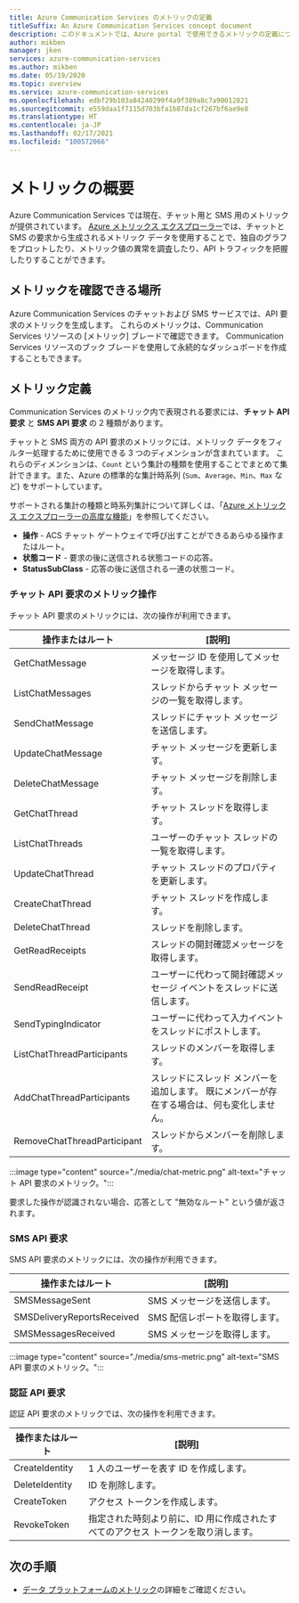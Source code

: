 ```yaml
---
title: Azure Communication Services のメトリックの定義
titleSuffix: An Azure Communication Services concept document
description: このドキュメントでは、Azure portal で使用できるメトリックの定義について説明します。
author: mikben
manager: jken
services: azure-communication-services
ms.author: mikben
ms.date: 05/19/2020
ms.topic: overview
ms.service: azure-communication-services
ms.openlocfilehash: edbf29b103a84240299f4a9f389a8c7a90012821
ms.sourcegitcommit: e559daa1f7115d703bfa1b87da1cf267bf6ae9e8
ms.translationtype: HT
ms.contentlocale: ja-JP
ms.lasthandoff: 02/17/2021
ms.locfileid: "100572066"
---
```

# <a name="metrics-overview"></a>メトリックの概要

Azure Communication Services では現在、チャット用と SMS 用のメトリックが提供されています。 [Azure メトリックス エクスプローラー](../../azure-monitor/essentials/metrics-getting-started.md)では、チャットと SMS の要求から生成されるメトリック データを使用することで、独自のグラフをプロットしたり、メトリック値の異常を調査したり、API トラフィックを把握したりすることができます。

## <a name="where-to-find-metrics"></a>メトリックを確認できる場所

Azure Communication Services のチャットおよび SMS サービスでは、API 要求のメトリックを生成します。 これらのメトリックは、Communication Services リソースの [メトリック] ブレードで確認できます。 Communication Services リソースのブック ブレードを使用して永続的なダッシュボードを作成することもできます。

## <a name="metric-definitions"></a>メトリック定義

Communication Services のメトリック内で表現される要求には、**チャット API 要求** と **SMS API 要求** の 2 種類があります。

チャットと SMS 両方の API 要求のメトリックには、メトリック データをフィルター処理するために使用できる 3 つのディメンションが含まれています。 これらのディメンションは、`Count` という集計の種類を使用することでまとめて集計できます。また、Azure の標準的な集計時系列 (`Sum`、`Average`、`Min`、`Max` など) をサポートしています。

サポートされる集計の種類と時系列集計について詳しくは、「[Azure メトリックス エクスプローラーの高度な機能](../../azure-monitor/essentials/metrics-charts.md#aggregation)」を参照してください。

- **操作** - ACS チャット ゲートウェイで呼び出すことができるあらゆる操作またはルート。
- **状態コード** - 要求の後に送信される状態コードの応答。
- **StatusSubClass** - 応答の後に送信される一連の状態コード。 


### <a name="chat-api-request-metric-operations"></a>チャット API 要求のメトリック操作

チャット API 要求のメトリックには、次の操作が利用できます。

| 操作またはルート    | [説明]                                                                                    |
| -------------------- | ---------------------------------------------------------------------------------------------- |
| GetChatMessage       | メッセージ ID を使用してメッセージを取得します。 |
| ListChatMessages     | スレッドからチャット メッセージの一覧を取得します。 |
| SendChatMessage      | スレッドにチャット メッセージを送信します。 |
| UpdateChatMessage    | チャット メッセージを更新します。 |
| DeleteChatMessage    | チャット メッセージを削除します。 |
| GetChatThread        | チャット スレッドを取得します。 |
| ListChatThreads      | ユーザーのチャット スレッドの一覧を取得します。 |
| UpdateChatThread     | チャット スレッドのプロパティを更新します。 |
| CreateChatThread     | チャット スレッドを作成します。 |
| DeleteChatThread     | スレッドを削除します。 |
| GetReadReceipts      | スレッドの開封確認メッセージを取得します。 |
| SendReadReceipt      | ユーザーに代わって開封確認メッセージ イベントをスレッドに送信します。 |
| SendTypingIndicator           | ユーザーに代わって入力イベントをスレッドにポストします。 |
| ListChatThreadParticipants    | スレッドのメンバーを取得します。 |
| AddChatThreadParticipants     | スレッドにスレッド メンバーを追加します。 既にメンバーが存在する場合は、何も変化しません。 |
| RemoveChatThreadParticipant   | スレッドからメンバーを削除します。 |

:::image type="content" source="./media/chat-metric.png" alt-text="チャット API 要求のメトリック。":::

要求した操作が認識されない場合、応答として "無効なルート" という値が返されます。

### <a name="sms-api-requests"></a>SMS API 要求

SMS API 要求のメトリックには、次の操作が利用できます。

| 操作またはルート    | [説明]                                                                                    |
| -------------------- | ---------------------------------------------------------------------------------------------- |
| SMSMessageSent       | SMS メッセージを送信します。 |
| SMSDeliveryReportsReceived     | SMS 配信レポートを取得します。 |
| SMSMessagesReceived      | SMS メッセージを取得します。 |


:::image type="content" source="./media/sms-metric.png" alt-text="SMS API 要求のメトリック。":::

### <a name="authentication-api-requests"></a>認証 API 要求

認証 API 要求のメトリックでは、次の操作を利用できます。

| 操作またはルート    | [説明]                                                                                    |
| -------------------- | ---------------------------------------------------------------------------------------------- |
| CreateIdentity       | 1 人のユーザーを表す ID を作成します。 |
| DeleteIdentity       | ID を削除します。 |
| CreateToken          | アクセス トークンを作成します。 |
| RevokeToken          | 指定された時刻より前に、ID 用に作成されたすべてのアクセス トークンを取り消します。 |

## <a name="next-steps"></a>次の手順

- [データ プラットフォームのメトリック](../../azure-monitor/essentials/data-platform-metrics.md)の詳細をご確認ください。
